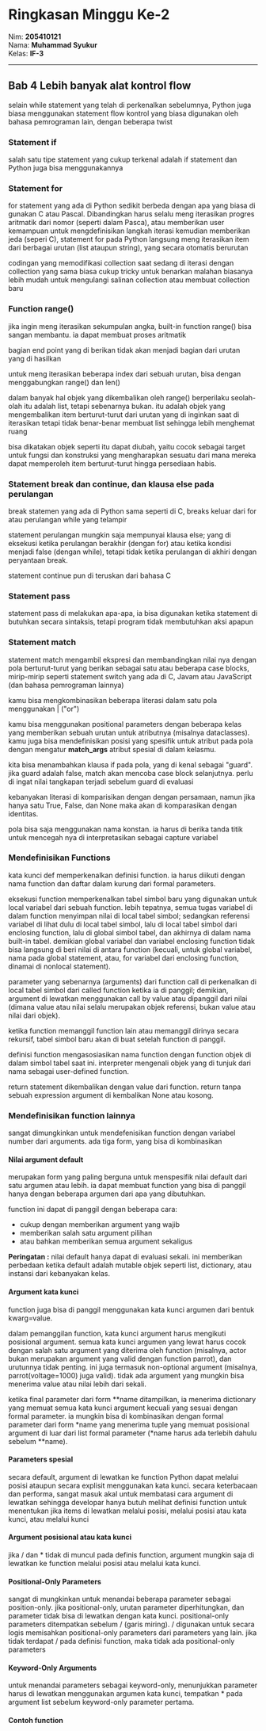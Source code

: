 # Ringkasan Minggu Ke-2
Nim: **205410121**<br>
Nama: **Muhammad Syukur**<br>
Kelas: **IF-3**
___
## Bab 4 Lebih banyak alat kontrol flow
selain while statement yang telah di perkenalkan sebelumnya, Python juga biasa menggunakan statement flow
kontrol yang biasa digunakan oleh bahasa pemrograman lain, dengan beberapa twist

### Statement if
salah satu tipe statement yang cukup terkenal adalah if statement dan Python juga bisa menggunakannya

### Statement for
for statement yang ada di Python sedikit berbeda dengan apa yang biasa di gunakan C atau Pascal. 
Dibandingkan harus selalu meng iterasikan progres aritmatik dari nomor (seperti dalam Pasca), atau memberikan
user kemampuan untuk mengdefinisikan langkah iterasi kemudian memberikan jeda (seperi C), statement for pada
Python langsung meng iterasikan item dari berbagai urutan (list ataupun string), yang secara otomatis berurutan

codingan yang memodifikasi collection saat sedang di iterasi dengan collection yang sama biasa cukup tricky untuk benarkan
malahan biasanya lebih mudah untuk mengulangi salinan collection atau membuat collection baru

### Function range()
jika ingin meng iterasikan sekumpulan angka, built-in function range() bisa sangan membantu. ia dapat membuat proses aritmatik

bagian end point yang di berikan tidak akan menjadi bagian dari urutan yang di hasilkan

untuk meng iterasikan beberapa index dari sebuah urutan, bisa dengan menggabungkan range() dan len()

dalam banyak hal objek yang dikembalikan oleh range() berperilaku seolah-olah itu adalah list, 
tetapi sebenarnya bukan. itu adalah objek yang mengembalikan item berturut-turut dari urutan yang di inginkan saat di iterasikan
tetapi tidak benar-benar membuat list sehingga lebih menghemat ruang

bisa dikatakan objek seperti itu dapat diubah, yaitu cocok sebagai target untuk fungsi dan konstruksi yang mengharapkan sesuatu dari mana mereka 
dapat memperoleh item berturut-turut hingga persediaan habis.

### Statement break dan continue, dan klausa else pada perulangan
break statemen yang ada di Python sama seperti di C, breaks keluar dari for atau perulangan while yang telampir

statement perulangan mungkin saja mempunyai klausa else; yang di eksekusi ketika perulangan berakhir (dengan for) 
atau ketika kondisi menjadi false (dengan while), tetapi tidak ketika perulangan di akhiri dengan peryantaan break.

statement continue pun di teruskan dari bahasa C

### Statement pass
statement pass di melakukan apa-apa, ia bisa digunakan ketika statement di butuhkan secara sintaksis, 
tetapi program tidak membutuhkan aksi apapun

### Statement match
statement match mengambil ekspresi dan membandingkan nilai nya dengan pola berturut-turut yang berikan sebagai
satu atau beberapa case blocks, mirip-mirip seperti statement switch yang ada di C, Javam atau JavaScript
(dan bahasa pemrograman lainnya)
 
kamu bisa mengkombinasikan beberapa literasi dalam satu pola menggunakan | ("or")

kamu bisa menggunakan positional parameters dengan beberapa kelas yang memberikan sebuah urutan untuk atributnya (misalnya dataclasses). kamu juga bisa mendefinisikan posisi yang spesifik untuk atribut pada pola dengan mengatur __match_args__ atribut spesial di dalam kelasmu.

kita bisa menambahkan klausa if pada pola, yang di kenal sebagai "guard". jika guard adalah false, match akan mencoba case block selanjutnya. perlu di ingat nilai tangkapan terjadi sebelum guard di evaluasi

kebanyakan literasi di komparisikan dengan dengan persamaan, namun jika hanya satu True, False, dan None maka akan di komparasikan dengan identitas.

pola bisa saja menggunakan nama konstan. ia harus di berika tanda titik untuk mencegah nya di interpretasikan sebagai capture variabel

### Mendefinisikan Functions
kata kunci def memperkenalkan definisi function. ia harus diikuti dengan nama function dan daftar dalam kurung dari formal parameters.

eksekusi function memperkenalkan tabel simbol baru yang digunakan untuk local variabel dari sebuah function. lebih tepatnya, semua tugas variabel di dalam function menyimpan nilai di local tabel simbol; sedangkan referensi variabel di lihat dulu di local tabel simbol, lalu di local tabel simbol dari enclosing function, lalu di global simbol tabel, dan akhirnya di dalam nama built-in tabel. demikian global variabel dan variabel enclosing function tidak bisa langsung di beri nilai di antara function (kecuali, untuk global variabel, nama pada global statement, atau, for variabel dari enclosing function, dinamai di nonlocal statement).

parameter yang sebenarnya (arguments) dari function call di perkenalkan di local tabel simbol dari called function ketika ia di panggil; demikian, argument di lewatkan menggunakan call by value atau dipanggil dari nilai (dimana value atau nilai selalu merupakan objek referensi, bukan value atau nilai dari objek).

ketika function memanggil function lain atau memanggil dirinya secara rekursif, tabel simbol baru akan di buat setelah function di panggil.

definisi function mengasosiasikan nama function dengan function objek di dalam simbol tabel saat ini. interpreter mengenali objek yang di tunjuk dari nama sebagai user-defined function.

return statement dikembalikan dengan value dari function. return tanpa sebuah expression argument di kembalikan None atau kosong.

### Mendefinisikan function lainnya

sangat dimungkinkan untuk mendefenisikan function dengan variabel number dari arguments. ada tiga form, yang bisa di kombinasikan

#### Nilai argument default
merupakan form yang paling berguna untuk menspesifik nilai default dari satu argumen atau lebih. ia dapat membuat function yang bisa di panggil hanya dengan beberapa argumen dari apa yang dibutuhkan.

function ini dapat di panggil dengan beberapa cara:
* cukup dengan memberikan argument yang wajib
* memberikan salah satu argument pilihan
* atau bahkan memberikan semua argument sekaligus

**Peringatan :** nilai default hanya dapat di evaluasi sekali. ini memberikan perbedaan ketika default adalah mutable objek seperti list, dictionary, atau instansi dari kebanyakan kelas.

#### Argument kata kunci
function juga bisa di panggil menggunakan kata kunci argumen dari bentuk kwarg=value.

dalam pemanggilan function, kata kunci argument harus mengikuti posisional argument. semua kata kunci argumen yang lewat harus cocok dengan salah satu argument yang diterima oleh function (misalnya, actor bukan merupakan argument yang valid dengan function parrot), dan urutunnya tidak penting. ini juga termasuk non-optional argument (misalnya, parrot(voltage=1000) juga valid). tidak ada argument yang mungkin bisa menerima value atau nilai lebih dari sekali.

ketika final parameter dari form **name ditampilkan, ia menerima dictionary yang memuat semua kata kunci argument kecuali yang sesuai dengan formal parameter. ia mungkin bisa di kombinasikan dengan formal parameter dari form *name yang menerima tuple yang memuat posisional argument di luar dari list formal parameter (*name harus ada terlebih dahulu sebelum **name).

#### Parameters spesial
secara default, argument di lewatkan ke function Python dapat melalui posisi ataupun secara explisit menggunakan kata kunci. secara keterbacaan dan performa, sangat masuk akal untuk membatasi cara argument di lewatkan sehingga developar hanya butuh melihat definisi function untuk menentukan jika items di lewatkan melalui posisi, melalui posisi atau kata kunci, atau melalui kunci

#### Argument posisional atau kata kunci
jika / dan * tidak di muncul pada definis function, argument mungkin saja di lewatkan ke function melalui posisi atau melalui kata kunci.

#### Positional-Only Parameters
sangat di mungkinkan untuk menandai beberapa parameter sebagai position-only. jika positional-only, urutan parameter diperhitungkan, dan parameter tidak bisa di lewatkan dengan kata kunci. positional-only parameters ditempatkan sebelum / (garis miring). / digunakan untuk secara logis memisahkan positional-only parameters dari parameters yang lain. jika tidak terdapat / pada definisi function, maka tidak ada positional-only parameters

#### Keyword-Only Arguments
untuk menandai parameters sebagai keyword-only, menunjukkan parameter harus di lewatkan menggunakan argumen kata kunci, tempatkan * pada argument list sebelum keyword-only parameter pertama.

#### Contoh function
